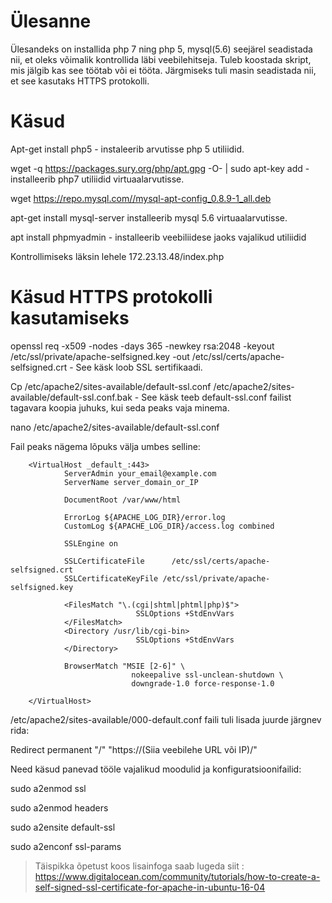 # Ülesanne 
Ülesandeks on installida php 7 ning php 5, mysql(5.6) seejärel seadistada nii, et oleks võimalik kontrollida läbi veebilehitseja. Tuleb koostada skript, mis jälgib kas see töötab või ei tööta. Järgmiseks tuli masin seadistada nii, et see kasutaks HTTPS protokolli.
# Käsud

Apt-get install php5 - instaleerib arvutisse php 5 utiliidid.

wget -q https://packages.sury.org/php/apt.gpg -O- | sudo apt-key add - installeerib php7 utiliidid virtuaalarvutisse.

wget https://repo.mysql.com//mysql-apt-config_0.8.9-1_all.deb

apt-get install mysql-server installeerib mysql 5.6 virtuaalarvutisse.

apt install phpmyadmin - installeerib veebiliidese jaoks vajalikud utiliidid

Kontrollimiseks läksin  lehele 172.23.13.48/index.php

# Käsud HTTPS protokolli kasutamiseks
openssl req -x509 -nodes -days 365 -newkey rsa:2048 -keyout /etc/ssl/private/apache-selfsigned.key -out /etc/ssl/certs/apache-selfsigned.crt - See käsk loob SSL sertifikaadi.

Cp /etc/apache2/sites-available/default-ssl.conf /etc/apache2/sites-available/default-ssl.conf.bak - See käsk teeb default-ssl.conf failist tagavara koopia juhuks, kui seda peaks vaja minema.


nano /etc/apache2/sites-available/default-ssl.conf 


Fail peaks nägema lõpuks välja umbes selline: 

><IfModule mod_ssl.c>
        <VirtualHost _default_:443>
                ServerAdmin your_email@example.com
                ServerName server_domain_or_IP

                DocumentRoot /var/www/html

                ErrorLog ${APACHE_LOG_DIR}/error.log
                CustomLog ${APACHE_LOG_DIR}/access.log combined

                SSLEngine on

                SSLCertificateFile      /etc/ssl/certs/apache-selfsigned.crt
                SSLCertificateKeyFile /etc/ssl/private/apache-selfsigned.key

                <FilesMatch "\.(cgi|shtml|phtml|php)$">
                                SSLOptions +StdEnvVars
                </FilesMatch>
                <Directory /usr/lib/cgi-bin>
                                SSLOptions +StdEnvVars
                </Directory>

                BrowserMatch "MSIE [2-6]" \
                               nokeepalive ssl-unclean-shutdown \
                               downgrade-1.0 force-response-1.0

        </VirtualHost>
</IfModule>

/etc/apache2/sites-available/000-default.conf faili tuli lisada juurde järgnev rida: 

Redirect permanent "/" "https://(Siia veebilehe URL või IP)/"

Need käsud panevad tööle vajalikud moodulid ja konfiguratsioonifailid:

sudo a2enmod ssl

sudo a2enmod headers

sudo a2ensite default-ssl

sudo a2enconf ssl-params

> Täispikka õpetust koos lisainfoga saab lugeda siit : https://www.digitalocean.com/community/tutorials/how-to-create-a-self-signed-ssl-certificate-for-apache-in-ubuntu-16-04
